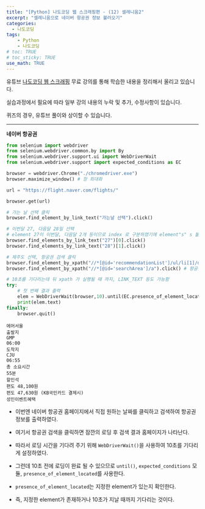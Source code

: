 ```yaml
---
title: "[Python] 나도코딩 웹 스크래핑편 - (12) 셀레니움2"
excerpt: "셀레니움으로 네이버 항공권 정보 불러오기"
categories: 
  - 나도코딩
tags: 
    - Python
    - 나도코딩
# toc: TRUE
# toc_sticky: TRUE
use_math: TRUE
---
```


유튜브 [나도코딩 웹 스크래핑](https://www.youtube.com/watch?v=yQ20jZwDjTE&t=17499s) 무료 강의를 통해 학습한 내용을 정리해서 올리고 있습니다.

실습과정에서 필요에 따라 일부 강의 내용의 누락 및 추가, 수정사항이 있습니다.

퀴즈의 경우, 유튜브 풀이와 상이할 수 있습니다.

---


**네이버 항공권**


```python
from selenium import webdriver
from selenium.webdriver.common.by import By
from selenium.webdriver.support.ui import WebDriverWait
from selenium.webdriver.support import expected_conditions as EC

browser = webdriver.Chrome("./chromedriver.exe")
browser.maximize_window() # 창 최대화

url = "https://flight.naver.com/flights/"

browser.get(url)

# 가는 날 선택 클릭
browser.find_element_by_link_text("가는날 선택").click()

# 이번달 27, 다음달 28일 선택
# element 27이 이번달, 다음달 2개 등이므로 index 로 구분하였기에 element"s" s 붙임
browser.find_elements_by_link_text("27")[0].click()
browser.find_elements_by_link_text("28")[1].click()

# 제주도 선택, 항공권 검색 클릭
browser.find_element_by_xpath("//*[@id='recommendationList']/ul/li[1]/div/span").click() # 제주도 선택
browser.find_element_by_xpath("//*[@id='searchArea']/a").click() # 항공권검색 link_text 대신 xpath 사용

# 10초를 기다리는데 뒤 xpath 가 실행될 때 까지, LINK_TEXT 등도 가능함
try:
    # 첫 번째 결과 출력
    elem = WebDriverWait(browser,10).until(EC.presence_of_element_located( (By.XPATH, "//*[@id='content']/div[2]/div/div[4]/ul/li[1]") ))
    print(elem.text)
finally:
    browser.quit()
```

    에어서울
    출발지
    GMP
    06:00
    도착지
    CJU
    06:55
    총 소요시간
    55분
    할인석
    편도 48,100원
    편도 47,630원 (KB국민카드 결제시)
    성인이벤트혜택
    

- 이번엔 네이버 항공권 홈페이지에서 직접 원하는 날짜를 클릭하고 검색하여 항공권 정보를 출력하였다.


- 여기서 항공권 검색을 클릭하면 잠깐의 로딩 후 검색 결과 홈페이지가 나타난다.


- 따라서 로딩 시간을 기다려 주기 위해 `WebDriverWait()`을 사용하여 10초를 기다리게 설정하였다.


- 그런데 10초 전에 로딩이 완료 될 수 있으므로 `until()`, `expected_conditions` 모듈, `presence_of_element_located`를 사용한다.


- `presence_of_element_located`는 지정한 element가 있는지 확인한다.


- 즉, 지정한 element가 존재하거나 10초가 지날 때까지 기다리는 것이다.
